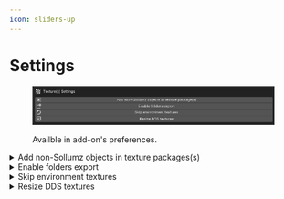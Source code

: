 ```yaml
---
icon: sliders-up
---
```


# Settings



<figure><img src="../../../../../../.gitbook/assets/image (28).png" alt=""><figcaption><p>Availble in add-on's preferences.</p></figcaption></figure>

<details>

<summary>Add non-Sollumz objects in texture packages(s)</summary>

If enabled, any kind of mesh can be added into a new texture package or an existing one.

</details>

<details>

<summary>Enable folders export</summary>

If enabled, there'll be an `Export Folder(s)` option along with the `Export YTD(s)` one.

</details>

<details>

<summary>Skip environment textures</summary>

If enabled, during texture packages export environment textures used by GTA V will be excluded.

**List of environment textures**

```
env_bark
env_cloth
env_crusty
env_noise_concrete
env_noise_heavy
env_smooth_concrete2
env_stucco
env_woodgrain
env_woodgrain_2
```

</details>

<details>

<summary>Resize DDS textures</summary>

If enabled, resize tools will affect DDS images being used texture package during the resizing process.

</details>
